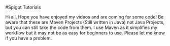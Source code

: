#Spigot Tutorials

Hi all,
Hope you have enjoyed my videos and are coming for some code!
Be aware that these are Maven Projects (Still written in Java) not Java Projects, but you can still take the code from them.
I use Maven as it simplifies my workflow but it may not be as easy for beginners to use.
Please let me know if you have a problem.